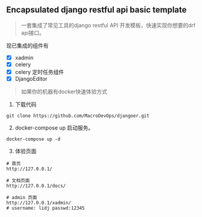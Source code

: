 Encapsulated django restful api basic template
---
> 一套集成了常见工具的django restful API 开发模板，快速实现你想要的drf api接口。

现已集成的组件有
- [x] xadmin 
- [x] celery
- [x] celery 定时任务组件
- [x] DjangoEditor

> 如果你的机器有docker快速体验方式

1. 下载代码
```shell
git clone https://github.com/MacroDevOps/djangoer.git
```
2. docker-compose up 启动服务。
```shell
docker-compose up -d
```
3. 体验页面
```shell
# 首页
http://127.0.0.1/

# 文档页面
http://127.0.0.1/docs/

# admin 页面 
http://127.0.0.1/xadmin/
# username: lidj passwd:12345
```
